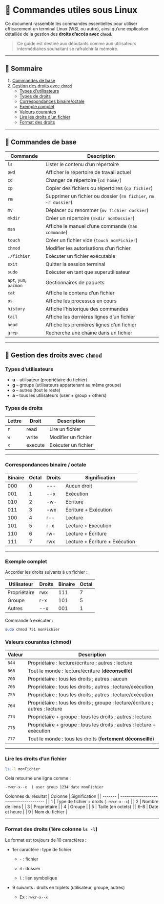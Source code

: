# 📜 Commandes utiles sous Linux

Ce document rassemble les commandes essentielles pour utiliser efficacement un terminal Linux (WSL ou autre), ainsi qu’une explication détaillée de la gestion des **droits d’accès avec `chmod`**.

> Ce guide est destiné aux débutants comme aux utilisateurs intermédiaires souhaitant se rafraîchir la mémoire.

---

## 📌 Sommaire

1. [Commandes de base](#commandes-de-base)
2. [Gestion des droits avec `chmod`](#gestion-des-droits-avec-chmod)
   - [Types d'utilisateurs](#types-dutilisateurs)
   - [Types de droits](#types-de-droits)
   - [Correspondances binaire/octale](#correspondances-binaire--octale)
   - [Exemple complet](#exemple-complet)
   - [Valeurs courantes](#valeurs-courantes)
   - [Lire les droits d’un fichier](#lire-les-droits-dun-fichier)
   - [Format des droits](#format-des-droits)

---

## 🧰 Commandes de base

| Commande        | Description |
|-----------------|-------------|
| `ls`            | Lister le contenu d’un répertoire |
| `pwd`           | Afficher le répertoire de travail actuel |
| `cd`            | Changer de répertoire (`cd home/`) |
| `cp`            | Copier des fichiers ou répertoires (`cp fichier`) |
| `rm`            | Supprimer un fichier ou dossier (`rm fichier`, `rm -r dossier`) |
| `mv`            | Déplacer ou renommer (`mv fichier dossier`) |
| `mkdir`         | Créer un répertoire (`mkdir nomDossier`) |
| `man`           | Affiche le manuel d’une commande (`man commande`) |
| `touch`         | Créer un fichier vide (`touch nomFichier`) |
| `chmod`         | Modifier les autorisations d’un fichier |
| `./fichier`     | Exécuter un fichier exécutable |
| `exit`          | Quitter la session terminal |
| `sudo`          | Exécuter en tant que superutilisateur |
| `apt`, `yum`, `pacman` | Gestionnaires de paquets |
| `cat`           | Affiche le contenu d’un fichier |
| `ps`            | Affiche les processus en cours |
| `history`       | Affiche l’historique des commandes |
| `tail`          | Affiche les dernières lignes d’un fichier |
| `head`          | Affiche les premières lignes d’un fichier |
| `grep`          | Recherche une chaîne dans un fichier |

---

## 🔐 Gestion des droits avec `chmod`

### Types d’utilisateurs

- **u** – utilisateur (propriétaire du fichier)
- **g** – groupe (utilisateurs appartenant au même groupe)
- **o** – autres (tout le reste)
- **a** – tous les utilisateurs (user + group + others)

### Types de droits

| Lettre | Droit       | Description              |
|--------|-------------|--------------------------|
| `r`    | read        | Lire un fichier          |
| `w`    | write       | Modifier un fichier      |
| `x`    | execute     | Exécuter un fichier      |

---

### Correspondances binaire / octale

| Binaire | Octal | Droits | Signification                  |
|---------|-------|--------|--------------------------------|
| 000     | 0     | ---    | Aucun droit                    |
| 001     | 1     | --x    | Exécution                      |
| 010     | 2     | -w-    | Écriture                       |
| 011     | 3     | -wx    | Écriture + Exécution           |
| 100     | 4     | r--    | Lecture                        |
| 101     | 5     | r-x    | Lecture + Exécution            |
| 110     | 6     | rw-    | Lecture + Écriture             |
| 111     | 7     | rwx    | Lecture + Écriture + Exécution |

---

### Exemple complet

Accorder les droits suivants à un fichier :

| Utilisateur     | Droits       | Binaire | Octal |
|-----------------|--------------|---------|-------|
| Propriétaire    | rwx          | 111     | 7     |
| Groupe          | r-x          | 101     | 5     |
| Autres          | --x          | 001     | 1     |

Commande à exécuter :
```bash
sudo chmod 751 monFichier
```

### Valeurs courantes (chmod)
| Valeur | Description                                                                   |
| ------ | ----------------------------------------------------------------------------- |
| `644`  | Propriétaire : lecture/écriture ; autres : lecture                            |
| `666`  | Tout le monde : lecture/écriture (**déconseillé**)                            |
| `700`  | Propriétaire : tous les droits ; autres : aucun                               |
| `705`  | Propriétaire : tous les droits ; autres : lecture/exécution                   |
| `755`  | Propriétaire : tous les droits ; autres : lecture/exécution                   |
| `764`  | Propriétaire : tous les droits ; groupe : lecture/écriture ; autres : lecture |
| `774`  | Propriétaire + groupe : tous les droits ; autres : lecture                    |
| `775`  | Propriétaire + groupe : tous les droits ; autres : lecture + exécution        |
| `777`  | Tout le monde : tous les droits (**fortement déconseillé**)                   |

---

### Lire les droits d’un fichier

```bash
ls -l monFichier
```

Cela retourne une ligne comme :

```vbnet
-rwxr-x--x  1 user group 1234 date monFichier
```

Colonnes du résultat
| Colonne | Signification                           |
| ------- | --------------------------------------- |
| 1       | Type de fichier + droits (`-rwxr-x--x`) |
| 2       | Nombre de liens                         |
| 3       | Propriétaire                            |
| 4       | Groupe                                  |
| 5       | Taille (en octets)                      |
| 6–8     | Date et heure                           |
| 9       | Nom du fichier                          |

---

### Format des droits (1ère colonne `ls -l`)

Le format est toujours de 10 caractères :

- 1er caractère : type de fichier

  - `-` : fichier

  - `d` : dossier

  - `l` : lien symbolique

- 9 suivants : droits en triplets (utilisateur, groupe, autres)

  - Ex : `rwxr-x--x`
